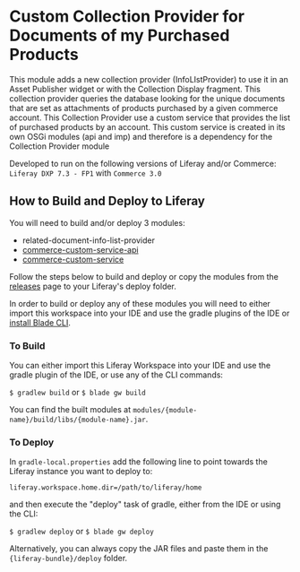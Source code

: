 # Custom Collection Provider for Documents of my Purchased Products

This module adds a new collection provider (InfoLIstProvider) to use it in an Asset Publisher widget or with the Collection Display fragment.
This collection provider queries the database looking for the unique documents that are set as attachments of products purchased by a given commerce account.
This Collection Provider use a custom service that provides the list of purchased products by an account. This custom service is created in its own OSGi modules (api and imp) and therefore is a dependency for the Collection Provider module


Developed to run on the following versions of Liferay and/or Commerce: `Liferay DXP 7.3 - FP1` with `Commerce 3.0`


## How to Build and Deploy to Liferay

You will need to build and/or deploy 3 modules:

* related-document-info-list-provider
* [commerce-custom-service-api](https://github.com/danieldefrancisco-lr/liferay-73-commerce-30-workspace/tree/main/modules/commerce-custom-service-api)
* [commerce-custom-service](https://github.com/danieldefrancisco-lr/liferay-73-commerce-30-workspace/tree/main/modules/commerce-custom-service)

Follow the steps below to build and deploy or copy the modules from the [releases](https://github.com/danieldefrancisco-lr/liferay-73-commerce-30-workspace/releases) page to your Liferay's deploy folder.

In order to build or deploy any of these modules you will need to either import this workspace into your IDE and use the gradle plugins of the IDE or  [install Blade CLI](https://help.liferay.com/hc/en-us/articles/360028833852-Installing-Blade-CLI).

### To Build

You can either import this Liferay Workspace into your IDE and use the gradle plugin of the IDE, or use any of the CLI commands:

`$ gradlew build`
or
`$ blade gw build`

You can find the built modules at `modules/{module-name}/build/libs/{module-name}.jar`.

### To Deploy

In `gradle-local.properties` add the following line to point towards the Liferay instance you want to deploy to:
```
liferay.workspace.home.dir=/path/to/liferay/home
```
and then execute the "deploy" task of gradle, either from the IDE or using the CLI:

`$ gradlew deploy`
or
`$ blade gw deploy`

Alternatively, you can always copy the JAR files and paste them in the `{liferay-bundle}/deploy` folder.

